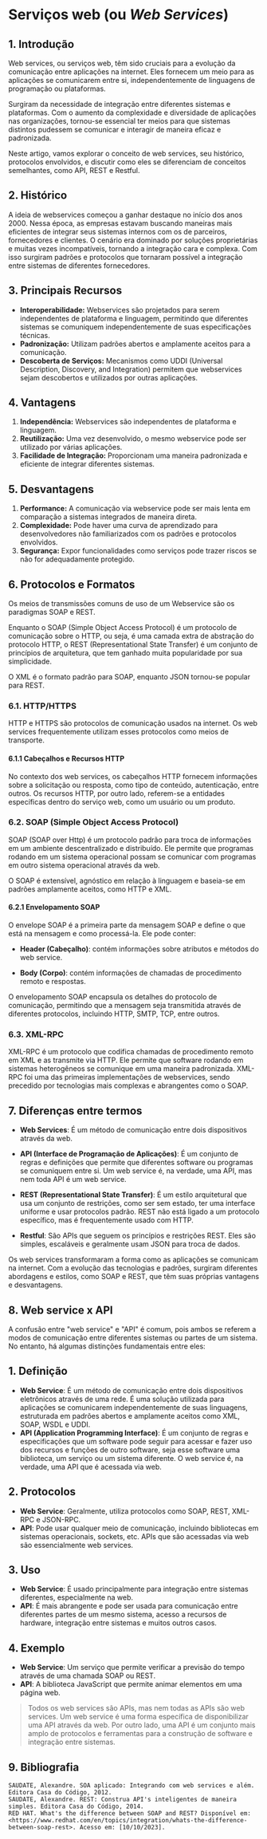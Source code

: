 # Serviços web (ou _Web Services_)

## 1. Introdução

Web services, ou serviços web, têm sido cruciais para a evolução da comunicação entre aplicações na internet. Eles fornecem um meio para as aplicações se comunicarem entre si, independentemente de linguagens de programação ou plataformas.

Surgiram da necessidade de integração entre diferentes sistemas e plataformas. Com o aumento da complexidade e diversidade de aplicações nas organizações, tornou-se essencial ter meios para que sistemas distintos pudessem se comunicar e interagir de maneira eficaz e padronizada.

Neste artigo, vamos explorar o conceito de web services, seu histórico, protocolos envolvidos, e discutir como eles se diferenciam de conceitos semelhantes, como API, REST e Restful.

## 2. Histórico

A ideia de webservices começou a ganhar destaque no início dos anos 2000. Nessa época, as empresas estavam buscando maneiras mais eficientes de integrar seus sistemas internos com os de parceiros, fornecedores e clientes. O cenário era dominado por soluções proprietárias e muitas vezes incompatíveis, tornando a integração cara e complexa.
Com isso surgiram padrões e protocolos que tornaram possível a integração entre sistemas de diferentes fornecedores.

## 3. Principais Recursos

- **Interoperabilidade:** Webservices são projetados para serem independentes de plataforma e linguagem, permitindo que diferentes sistemas se comuniquem independentemente de suas especificações técnicas.
- **Padronização:** Utilizam padrões abertos e amplamente aceitos para a comunicação.
- **Descoberta de Serviços:** Mecanismos como UDDI (Universal Description, Discovery, and Integration) permitem que webservices sejam descobertos e utilizados por outras aplicações.

## 4. Vantagens

1. **Independência:** Webservices são independentes de plataforma e linguagem.
2. **Reutilização:** Uma vez desenvolvido, o mesmo webservice pode ser utilizado por várias aplicações.
3. **Facilidade de Integração:** Proporcionam uma maneira padronizada e eficiente de integrar diferentes sistemas.

## 5. Desvantagens

1. **Performance:** A comunicação via webservice pode ser mais lenta em comparação a sistemas integrados de maneira direta.
2. **Complexidade:** Pode haver uma curva de aprendizado para desenvolvedores não familiarizados com os padrões e protocolos envolvidos.
3. **Segurança:** Expor funcionalidades como serviços pode trazer riscos se não for adequadamente protegido.

## 6. Protocolos e Formatos

Os meios de transmissões comuns de uso de um Webservice são os paradigmas SOAP e REST.

Enquanto o SOAP (Simple Object Access Protocol) é um protocolo de comunicação sobre o HTTP, ou seja, é uma camada extra de abstração do protocolo HTTP, o REST (Representational State Transfer) é um conjunto de princípios de arquitetura, que tem ganhado muita popularidade por sua simplicidade.

O XML é o formato padrão para SOAP, enquanto JSON tornou-se popular para REST.

### 6.1. HTTP/HTTPS

HTTP e HTTPS são protocolos de comunicação usados na internet. Os web services frequentemente utilizam esses protocolos como meios de transporte.

#### 6.1.1 Cabeçalhos e Recursos HTTP

No contexto dos web services, os cabeçalhos HTTP fornecem informações sobre a solicitação ou resposta, como tipo de conteúdo, autenticação, entre outros.
Os recursos HTTP, por outro lado, referem-se a entidades específicas dentro do serviço web, como um usuário ou um produto.

### 6.2. SOAP (Simple Object Access Protocol)

SOAP (SOAP over Http) é um protocolo padrão para troca de informações em um ambiente descentralizado e distribuído.
Ele permite que programas rodando em um sistema operacional possam se comunicar com programas em outro sistema operacional através da web.

O SOAP é extensível, agnóstico em relação à linguagem e baseia-se em padrões amplamente aceitos, como HTTP e XML.

#### 6.2.1 Envelopamento SOAP

O envelope SOAP é a primeira parte da mensagem SOAP e define o que está na mensagem e como processá-la. Ele pode conter:

- **Header (Cabeçalho)**: contém informações sobre atributos e métodos do web service.
  
- **Body (Corpo)**: contém informações de chamadas de procedimento remoto e respostas.

O envelopamento SOAP encapsula os detalhes do protocolo de comunicação, permitindo que a mensagem seja transmitida através de diferentes protocolos, incluindo HTTP, SMTP, TCP, entre outros.

### 6.3. XML-RPC

XML-RPC é um protocolo que codifica chamadas de procedimento remoto em XML e as transmite via HTTP. Ele permite que software rodando em sistemas heterogêneos se comunique em uma maneira padronizada. XML-RPC foi uma das primeiras implementações de webservices, sendo precedido por tecnologias mais complexas e abrangentes como o SOAP.

## 7. Diferenças entre termos

- **Web Services**: É um método de comunicação entre dois dispositivos através da web.

- **API (Interface de Programação de Aplicações)**: É um conjunto de regras e definições que permite que diferentes software ou programas se comuniquem entre si. Um web service é, na verdade, uma API, mas nem toda API é um web service.

- **REST (Representational State Transfer)**: É um estilo arquitetural que usa um conjunto de restrições, como ser sem estado, ter uma interface uniforme e usar protocolos padrão. REST não está ligado a um protocolo específico, mas é frequentemente usado com HTTP.

- **Restful**: São APIs que seguem os princípios e restrições REST. Eles são simples, escaláveis e geralmente usam JSON para troca de dados.

Os web services transformaram a forma como as aplicações se comunicam na internet. Com a evolução das tecnologias e padrões, surgiram diferentes abordagens e estilos, como SOAP e REST, que têm suas próprias vantagens e desvantagens.

## 8. Web service x API

A confusão entre "web service" e "API" é comum, pois ambos se referem a modos de comunicação entre diferentes sistemas ou partes de um sistema. No entanto, há algumas distinções fundamentais entre eles:

## 1. **Definição**

- **Web Service**: É um método de comunicação entre dois dispositivos eletrônicos através de uma rede. É uma solução utilizada para aplicações se comunicarem independentemente de suas linguagens, estruturada em padrões abertos e amplamente aceitos como XML, SOAP, WSDL e UDDI.
- **API (Application Programming Interface)**: É um conjunto de regras e especificações que um software pode seguir para acessar e fazer uso dos recursos e funções de outro software, seja esse software uma biblioteca, um serviço ou um sistema diferente. O web service é, na verdade, uma API que é acessada via web.

## 2. **Protocolos**

- **Web Service**: Geralmente, utiliza protocolos como SOAP, REST, XML-RPC e JSON-RPC.
- **API**: Pode usar qualquer meio de comunicação, incluindo bibliotecas em sistemas operacionais, sockets, etc. APIs que são acessadas via web são essencialmente web services.

## 3. **Uso**

- **Web Service**: É usado principalmente para integração entre sistemas diferentes, especialmente na web.
- **API**: É mais abrangente e pode ser usada para comunicação entre diferentes partes de um mesmo sistema, acesso a recursos de hardware, integração entre sistemas e muitos outros casos.

## 4. **Exemplo**

- **Web Service**: Um serviço que permite verificar a previsão do tempo através de uma chamada SOAP ou REST.
- **API**: A biblioteca JavaScript que permite animar elementos em uma página web.

> Todos os web services são APIs, mas nem todas as APIs são web services.
> Um web service é uma forma específica de disponibilizar uma API através da web.
> Por outro lado, uma API é um conjunto mais amplo de protocolos e ferramentas para a construção de software e integração entre sistemas.

## 9. Bibliografia

```text
SAUDATE, Alexandre. SOA aplicado: Integrando com web services e além. Editora Casa do Código, 2012. 
SAUDATE, Alexandre. REST: Construa API's inteligentes de maneira simples. Editora Casa do Código, 2014. 
RED HAT. What's the difference between SOAP and REST? Disponível em: <https://www.redhat.com/en/topics/integration/whats-the-difference-between-soap-rest>. Acesso em: [10/10/2023].
```
